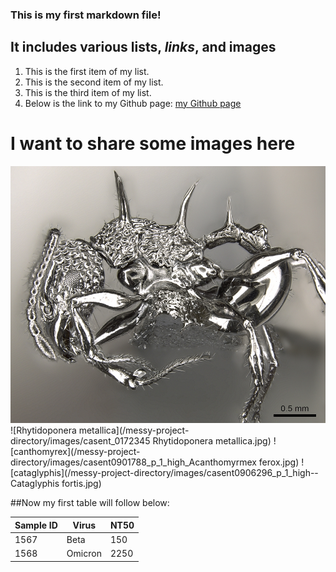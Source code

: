 ### This is my first markdown file! 
## It includes various **lists**, *links*, and images
1. This is the first item of my list.
2. This is the second item of my list.
3. This is the third item of my list. 
4. Below is the link to my Github page:
[my Github page](https://github.com/ghezfarrell1/tfcb-homework01)
# I want to share some images here
![Camponotus darwinii](https://github.com/ghezfarrell1/tfcb-homework01/blob/main/messy-project-directory/images/casent0901788_p_1_high_Acanthomyrmex%20ferox.jpg)
![Rhytidoponera metallica](/messy-project-directory/images/casent_0172345 Rhytidoponera metallica.jpg)
![canthomyrex](/messy-project-directory/images/casent0901788_p_1_high_Acanthomyrmex ferox.jpg)
![cataglyphis](/messy-project-directory/images/casent0906296_p_1_high--Cataglyphis fortis.jpg)

##Now my first table will follow below: 

| Sample ID   | Virus  | NT50  |
|------------|------------|------------|
| 1567| Beta| 150|
| 1568| Omicron| 2250|
